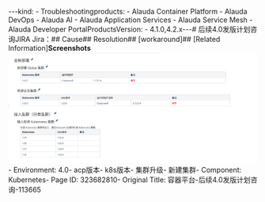 ---kind:   - Troubleshootingproducts:    - Alauda Container Platform   - Alauda DevOps   - Alauda AI   - Alauda Application Services   - Alauda Service Mesh   - Alauda Developer PortalProductsVersion:   - 4.1.0,4.2.x---<!-- A type of document that involves encountering a fault, diag...it, performing root cause analysis, and providing solutions. --># 后续4.0发版计划咨询JIRA Jira：## Cause## Resolution## [workaround]## [Related Information]**Screenshots**![](assets/rong-qi-ping-tai-hou-xu-4-0fa-ban-ji-hua-zi-xun-113665/mceclip3_1753369495984_p3lgo.png)- Environment: 4.0- acp版本- k8s版本- 集群升级- 新建集群- Component: Kubernetes- Page ID: 323682810- Original Title: 容器平台-后续4.0发版计划咨询-113665